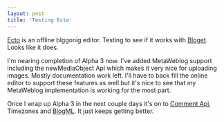 ```yaml
---
layout: post
title: 'Testing Ecto'
---
```

[Ecto](http://ecto.kung-foo.tv/index.php) is an offline blggonig editor. Testing to see if it works with [Bloget](/bloget). Looks like it does. 

I'm nearing completion of Alpha 3 now. I've added MetaWeblog support including the newMediaObject Api which makes it very nice for uploading images. Mostly documentation work left. I'll have to back fill the online editor to support these features as well but it's nice to see that my MetaWeblog implementation is working for the most part. 

Once I wrap up Alpha 3 in the next couple days it's on to [Comment Api](http://wellformedweb.org/story/9), Timezones and [BlogML](http://codeplex.com/Wiki/View.aspx?ProjectName=BlogML). It just keeps getting better. 
